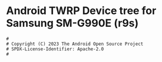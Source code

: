 # Android TWRP Device tree for Samsung SM-G990E (r9s)

```
#
# Copyright (C) 2023 The Android Open Source Project
# SPDX-License-Identifier: Apache-2.0
#
```
